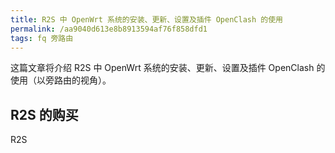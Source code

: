 ```yaml
---
title: R2S 中 OpenWrt 系统的安装、更新、设置及插件 OpenClash 的使用
permalink: /aa9040d613e8b8913594af76f858dfd1
tags: fq 旁路由
---
```


这篇文章将介绍 R2S 中 OpenWrt 系统的安装、更新、设置及插件 OpenClash 的使用（以旁路由的视角）。

<!--more-->

## R2S 的购买

R2S 

















